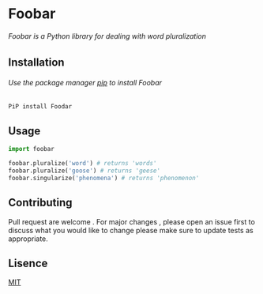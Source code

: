 # Foobar
###### Foobar is a Python library for dealing with word pluralization
## Installation
###### Use the package manager [pip](https://pip.pypa.io/en/stable/) to install Foobar
```bash
PiP install Foodar 
```
## Usage
```python
import foobar

foobar.pluralize('word') # returns 'words'
foobar.pluralize('goose') # returns 'geese'
foobar.singularize('phenomena') # returns 'phenomenon'
```

## Contributing
 Pull request are welcome . For major changes , please open an issue first to discuss what you would like to change 
 please make sure to update tests as appropriate.
## Lisence
[MIT](https://choosealicense.com/licenses/mit/)
